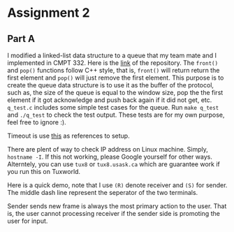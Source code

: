 # Assignment 2

## Part A
I modified a linked-list data structure to a queue that my team mate and I implemented in CMPT 332. 
Here is the [link](https://git.cs.usask.ca/dwm138/group11/-/tree/a1-phase3/a1-phase3) of the repository. 
The `front()` and `pop()` functions follow C++ style, that is, `front()` will 
return return the first element and `pop()` will just remove the first element. 
This purpose is to create the queue data structure is to use it as the buffer of
the protocol, such as, the size of the queue is equal to the window size, pop the
the first element if it got acknowledge and push back again if it did not get,
etc.
`q_test.c` includes some simple test cases for the queue. Run `make q_test` and 
`./q_test` to check the test output. These tests are for my own purpose, 
feel free to ignore :). 

Timeout is use [this](https://www.gnu.org/software/libc/manual/html_node/Server-Example.html) 
as references to setup. 

There are plent of way to check IP address on Linux machine. Simply, `hostname
-I`. If this not working, please Google yourself for other ways. Alterntely, you can use 
`tux8` or `tux8.usask.ca` which are guarantee work if you run this on Tuxworld. 

Here is a quick demo, note that I use `(R)` denote receiver and `(S)` for
sender. The middle dash line represent the seperator of the two terminals. 

Sender sends new frame is always the most primary action to the user. That is, 
the user cannot processing receiver if the sender side is promoting the user 
for input. 

